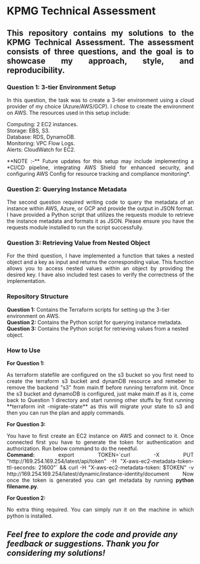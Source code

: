 # KPMG Technical Assessment
## <p style="text-align: justify;"> This repository contains my solutions to the KPMG Technical Assessment. The assessment consists of three questions, and the goal is to showcase my approach, style, and reproducibility.</p>

### Question 1: 3-tier Environment Setup
<p style="text-align: justify;"> 
In this question, the task was to create a 3-tier environment using a cloud provider of my choice (Azure/AWS/GCP). I chose to create the environment on AWS. The resources used in this setup include:

Computing: 2 EC2 instances.<br>
Storage: EBS, S3.<br>
Database: RDS, DynamoDB.<br>
Monitoring: VPC Flow Logs.<br>
Alerts: CloudWatch for EC2.

<p style="text-align: justify;">
**NOTE :-** Future updates for this setup may include implementing a *CI/CD pipeline, integrating AWS Shield for enhanced security, and configuring AWS Config for resource tracking and compliance monitoring*.
</p>

### Question 2: Querying Instance Metadata
<p style="text-align: justify;">The second question required writing code to query the metadata of an instance within AWS, Azure, or GCP and provide the output in JSON format. I have provided a Python script that utilizes the requests module to retrieve the instance metadata and formats it as JSON. Please ensure you have the requests module installed to run the script successfully.
</p>

### Question 3: Retrieving Value from Nested Object
<p style="text-align: justify;">For the third question, I have implemented a function that takes a nested object and a key as input and returns the corresponding value. This function allows you to access nested values within an object by providing the desired key. I have also included test cases to verify the correctness of the implementation.

### Repository Structure
**Question 1:** Contains the Terraform scripts for setting up the 3-tier environment on AWS.<br>
**Question 2:** Contains the Python script for querying instance metadata.<br>
**Question 3:** Contains the Python script for retrieving values from a nested object.<br>
</p>

### How to Use
**For Question 1:**
<p style="text-align: justify;">As terraform statefile are configured on the s3 bucket so you first need to create the
terraform s3 bucket and dynamDB resource and remeber to remove the backend "s3" from main.tf before running terraform init.
Once the s3 bucket and dynamoDB is configured, just make main.tf as it is, come back to Question 1 directory and start running other stuffs
by first running **terraform init -migrate-state** as this will migrate your state
to s3 and then you can run the plan and apply commands.
</p>

**For Question 3:**
<p style="text-align: justify;">You have to first create an EC2 instance on AWS and connect to it. Once connected
first you have to generate the token for authentication and authorization. Run below command to do the needful.<br>
<b>Command:</b> export TOKEN=`curl -X PUT "http://169.254.169.254/latest/api/token" -H "X-aws-ec2-metadata-token-ttl-seconds: 21600"`
&& curl -H "X-aws-ec2-metadata-token: $TOKEN" -v http://169.254.169.254/latest/dynamic/instance-identity/document 
Now once the token is generated you can get metadata by running <b>python filename.py</b>.
</p>

**For Question 2:**
<p style="text-align: justify;">No extra thing required. You can simply run it on the machine in which python is installed.
</p>
<h2><I> Feel free to explore the code and provide any feedback or suggestions. Thank you for considering my solutions!</h2></I>
